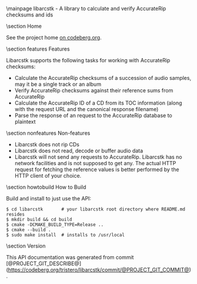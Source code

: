 \mainpage libarcstk - A library to calculate and verify AccurateRip checksums and ids


\section Home

See the project home [on codeberg.org](https://codeberg.org/tristero/libarcstk).


\section features Features

Libarcstk supports the following tasks for working with AccurateRip checksums:

- Calculate the AccurateRip checksums of a succession of audio samples, may it
  be a single track or an album
- Verify AccurateRip checksums against their reference sums from AccurateRip
- Calculate the AccurateRip ID of a CD from its TOC information (along with the
  request URL and the canonical response filename)
- Parse the response of an request to the AccurateRip database to plaintext



\section nonfeatures Non-features

- Libarcstk does not rip CDs
- Libarcstk does not read, decode or buffer audio data
- Libarcstk will not send any requests to AccurateRip. Libarcstk has no network
  facilities and is not supposed to get any. The actual HTTP request for
  fetching the reference values is better performed by the HTTP client of your
  choice.



\section howtobuild How to Build

Build and install to just use the API:

	$ cd libarcstk       # your libarcstk root directory where README.md resides
	$ mkdir build && cd build
	$ cmake -DCMAKE_BUILD_TYPE=Release ..
	$ cmake --build .
	$ sudo make install  # installs to /usr/local


\section Version

This API documentation was generated from commit
[@PROJECT_GIT_DESCRIBE@]
(https://codeberg.org/tristero/libarcstk/commit/@PROJECT_GIT_COMMIT@).


